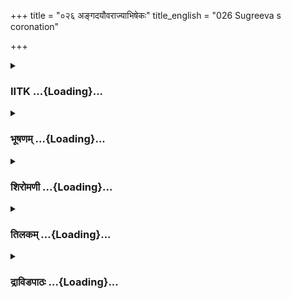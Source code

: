 +++
title = "०२६ अङ्गदयौवराज्याभिषेकः"
title_english = "026 Sugreeva s coronation"

+++
<div caption="श्रीराम-हरिसीताराममूर्ति-घनपाठिभ्यां वचनम्" class="audioEmbed" src="https://archive.org/download/Ramayana-recitation-Sriram-harisItArAmamUrti-Ghanapaati-v2/Kanda_4/Kanda_4_KSK-026-Angada_Youvarajyabhishekaha.mp3"></div>

<div class="js_include collapsed" newlevelforh1="3" title="IITK" unfilled url="/purANam/rAmAyaNam/audIchya-pAThaH/iitk/4_kiShkindhAkANDam/03-sugrIva-bodhanam/026_angadayauvarAjyAbhiShekaH.md">
<details><summary><h3>IITK ...{Loading}...</h3></summary>

Sugriva's coronation -- declaration of Angada as heir apparent --
retirement of Rama to Rshyamuka -- Rama asks Sugriva to make
arrangements to find Sita after the rainy season.



#### श्लोकः
##### मूलम्
ततश्शोकाभिसन्तप्तं सुग्रीवं क्लिन्नवाससम्।  
शाखामृगमहामात्राः परिवार्योपतस्थिरे4.26.1॥

##### शब्दार्थः
ततः then, शोकाभिसन्तप्तम् griefstricken , क्लिन्नवाससम् whose clothes were wet, सुग्रीवम् Sugriva, शाखामृगमहामात्राः  chiefs of army of monkeys, परिवार्य surrounded, उपतस्थिरे waited in attendance.

##### आङ्ग्लानुवादः
Then the chiefs of the army of the monkeys surrounded  Sugriva, who was overcome with grief and was still in wet clothes (since he had taken bath at the conclusion of the funeral rites) and waited.



#### श्लोकः
##### मूलम्
अभिगम्य महाबाहुं राममक्लिष्टकारिणम्।  
स्थिताः प्राञ्जलयस्सर्वे पितामहमिवर्षयः4.26.2॥

##### शब्दार्थः
सर्वे all, पितामहम् creator Brahma, ऋषयः इव like sages, महाबाहुम् longarmed, अक्लिष्टकारिणम्  who removes sorrow, रामम् to Rama, अभिगम्य having approached, प्राञ्जलयः with folded hands, स्थिताः stood.

##### आङ्ग्लानुवादः
Just like sages stand before the creator Brahma, all the monkeys stood with folded hands before the longarmed Rama, the remover of sorrow.



#### श्लोकः
##### मूलम्
ततः काञ्चनशैलाभ स्तरुणार्कनिभाननः।  
अब्रवीत्प्राञ्जलिर्वाक्यं हनूमान्मारुतात्मजः4.26.3॥

##### शब्दार्थः
ततः then, काञ्चनशैलाभः of the hue of the golden mountain, तरुणार्कनिभाननः whose face  
was like the rising Sun, मारुतात्मजः son of the Windgod, हनूमान् Hanuman, प्राञ्जलिः with folded hands, वाक्यम् these words, अब्रवीत् said.

##### आङ्ग्लानुवादः
Hanuman, son of the Windgod, glowing like a golden mountain, whose face resembled the rising Sun addressed Rama with folded handsः



#### श्लोकः
##### मूलम्
भवत्प्रसादात्सुग्रीवः पितृपैतामहं महत्।  
वानराणां सुदुष्प्रापं प्राप्तो राज्यमिदं प्रभो4.26.4॥

##### शब्दार्थः
प्रभो O lord, सुग्रीवः Sugriva, सुदुष्प्रापम् that which is difficult to acquire, वानराणाम् of monkeys, इदम् this, पितृपैतामहम् ancestral, महत् great, राज्यम् kingdom, भवत्प्रसादात् by your grace, प्राप्तः has obtained.

##### आङ्ग्लानुवादः
'O Lord by your grace Sugriva inherited the ancestral kingdom which would have been otherwise difficult.



#### श्लोकः
##### मूलम्
भवता समनुज्ञातः प्रविश्य नगरं शुभम्4.26.5॥  
संविधास्यति कार्याणि सर्वाणि ससुहृज्जनः।  
स्नातोऽयं विविधैर्गन्धैरौषधैश्च यथाविधि4.26.6॥

##### शब्दार्थः
अयम् he, ससुहृज्जनः along with friends, भवता by you, समनुज्ञातः permitted, शुभम् auspicious, नगरम् city, प्रविश्य on entering, विविधैः with different kinds of, गन्धैः with fragrants, औषधैश्च with medicinal herbs, यथाविधि as per tradition, स्नातः bathed, सर्वाणि all, कार्याणि works, संविधास्यति will do.

##### आङ्ग्लानुवादः
'Permitted by your gracious self, he will enter the auspicious city along with his friends and perform his duties. He had his auspicious bath in fragrant waters with medicinal herbs as per tradition.



#### श्लोकः
##### मूलम्
अर्चयिष्यति रत्नैश्च माल्यैश्च त्वां विशेषतः।  
इमां गिरिगुहां रम्यामभिगन्तुमितोऽर्हसि4.26.7॥  
कुरुष्व स्वामिसम्बन्धं वानरान्सम्प्रहर्षय।

##### शब्दार्थः
माल्यैश्च with garlands, रत्नैश्च and with gems, विशेषतः specially, त्वाम् you, अर्चयिष्यति he will propitiate you, त्वम् you, रम्याम् delightful, इमाम् this, गिरिगुहाम् mountain, अभिगन्तुम् to reach, अर्हसि proper for you, वानरान् to monkeys, स्वामिसम्बन्धम् relationship with the king, कुरुष्व establish, सम्प्रहर्षय please.

##### आङ्ग्लानुवादः
'He wants to propitiate you first specially with garlands and  gems. Pray enter this beautiful mountain cave for the pleasure of the monkeys and establish relationship with king Sugriva.'



#### श्लोकः
##### मूलम्
एवमुक्तो हनुमता राघवः परवीरहा4.26.8॥  
प्रत्युवाच हनूमन्तं बुद्धिमान्वाक्यकोविदः।

##### शब्दार्थः
हनुमता by Hanuman, एवम् in that way, उक्तः said, परवीरहा slayer of enemies, वाक्यकोविदः skilful in talk, बुद्धिमान् wise, राघवः Rama, हनूमन्तम् to Hanuman, प्रत्युवाच replied.

##### आङ्ग्लानुवादः
Requested by Hanuman who was skilful in conversation, wise Rama, slayer of enemies, repliedः



#### श्लोकः
##### मूलम्
चतुर्दश समास्सौम्य ग्रामं वा यदि वा पुरम्4.26.9॥  
न प्रवेक्ष्यामि हनुमन्पितुर्निर्देशपालकः।

##### शब्दार्थः
सौम्य dear, हनुमन् Hanuman, पितुः father's, निर्देशपालकः obedient to  father's command, चतुर्दश fourteen, समाः years, ग्रामं वा a village or, यदि वा or if, पुरम् a city, न प्रवेक्ष्यामि I will not enter.

##### आङ्ग्लानुवादः
'Dear Hanuman In obedience to my father's command I should not enter any village or city for fourteen years.



#### श्लोकः
##### मूलम्
सुसमृद्धां गुहां रम्यां सुग्रीवो वानरर्षभः4.26.10॥  
प्रविष्टो विधिवद्वीरः क्षिप्रं राज्येऽभिषिच्यताम्।

##### शब्दार्थः
सुसमृद्धाम् highly prosperous, रम्यां beautiful, गुहाम् cavern, प्रविष्टः he will enter, वीरः a brave man, वानरर्षभः a bull among monkeys, सुग्रीवः Sugriva, क्षिप्रम् at once, विधिवत् with due rituals, राज्ये kingdom, अभिषिच्यताम् be installed.

##### आङ्ग्लानुवादः
'Let Sugriva enter the beautiful prosperous cavern (Kishkinda) and be installed by you as king with due rituals.'



#### श्लोकः
##### मूलम्
एवमुक्त्वा हनूमन्तं रामस्सुग्रीवमब्रवीत्4.26.11॥  
वृत्तज्ञो वृत्तसम्पन्नमुदारबलविक्रमम्।

##### शब्दार्थः
वृत्तज्ञः knower of etiquette, रामः Rama, हनूमन्तम् to Hanuman, एवम् in that way, उक्त्वा having said, वृत्तसम्पन्नम् endowed with wisdom, उदारबलविक्रमम् mighty strong, सुग्रीवम् Sugriva, अब्रवीत् said.

##### आङ्ग्लानुवादः
Having thus spoken to Hanuman, Rama who knew etiquette addressed mighty  Sugriva, endowed with wisdomः



#### श्लोकः
##### मूलम्
इममप्यङ्गदं वीर यौवराज्येऽभिषेचय4.26.12॥  
ज्येष्ठस्य स सुतो ज्येष्ठस्सदृशो विक्रमेण ते।  
अङ्गदोऽयमदीनात्मा यौवराज्यस्य भाजनम्4.26.13॥

##### शब्दार्थः
वीर O hero, इमम् this, अङ्गदमपि Angada also, यौवराज्ये as heirapparent, अभिषेचय consecrate, ज्येष्ठस्य elder brother's, ज्येष्ठः सुतः eldest son, विक्रमेण in prowess, ते सदृशः like you, अदीनात्मा a noble person, अयम् अङ्गदः this Angada, यौवराज्यस्य of the heir apparent, भाजनम् fit.

##### आङ्ग्लानुवादः
'O hero consecrate Angada as heirapparent since he deserves it as the eldest son of your brother, a noble soul and equal to you in prowess.



#### श्लोकः
##### मूलम्
पूर्वोऽयं वार्षिको मासः श्रावणस्सलिलागमः।  
प्रवृत्तास्सौम्य चत्वारो मासा वार्षिकसज्ञिकाः4.26.14॥

##### शब्दार्थः
सौम्य O noble lord, वार्षिकसज्ञिकाः known as rainy days, चत्वारः मासाः four months, प्रवृत्ताः  commenced, अयम् this, सलिलागमः rain has started pouring down, वार्षिकः in the rainy season, पूर्वः first one, श्रावण मासः month of Sraavana.

##### आङ्ग्लानुवादः
'O noble Sugriva the four months from now will be rainy season. This is Sravana, the first month of the season in which rain is expected to start pouring.



#### श्लोकः
##### मूलम्
नायमुद्योगसमयः प्रविश त्वं पुरीं शुभाम्।  
अस्मिन्वत्स्याम्यहं सौम्य पर्वते सह लक्ष्मणः4.26.15॥

##### शब्दार्थः
सौम्य O goodnatured Sugriva, अयम् this, उद्योगसमयः time for enterprise, न not, त्वम्  you, शुभाम् auspicious, पुरीम् capital of Kishkinda, प्रविश you may enter, अहम् I, सहलक्ष्मणः along with Lakshmana, अस्मिन् पर्वते on this mountain, वत्स्यामि will reside.

##### आङ्ग्लानुवादः
'O goodnatured Sugriva this is not a suitable time for any endeavour. Go to the auspicious capital city of Kishkinda and I will reside on the mountain with Lakshmana.



#### श्लोकः
##### मूलम्
इयं गिरिगुहा रम्या विशाला युक्तमारुता।  
प्रभूतसलिला सौम्य प्रभूतकमलोत्पला4.26.16॥

##### शब्दार्थः
सौम्य dear Sugriva, इयम् this, गिरिगुहा cavern of the mountain, रम्या delightful, विशाला large, युक्तमारुता with adequate breeze, प्रभूतसलिला with abundant water nearby, प्रभूतकमलोत्पला with lotuses and lilies.

##### आङ्ग्लानुवादः
'Dear Sugriva this cavern of the mountain is large and airy. It has abundant water resources with lotuses and lilies.



#### श्लोकः
##### मूलम्
कार्तिके समनुप्राप्ते त्वं रावणवधे यत।  
एष नस्समयस्सौम्य प्रविश त्वं स्वमालयम्4.26.17॥  
अभिषिक्तस्व राज्ये च सुहृदस्सम्प्रहर्षय।

##### शब्दार्थः
कार्तिके when Kartika, समनुप्राप्ते sets in, त्वम् you, रावणवधे for the slaying of Ravana, यत you try, सौम्य O good Sugriva, एषः this, नः for us, समयः proper time, त्वम् you, स्वम् your, आलयम् city, प्रविश enter, राज्ये in the kingdom, अभिषिक्तस्व on installing yourself, सुहृदः to your friends, सम्प्रहर्षय cheer them .

##### आङ्ग्लानुवादः
'Enter the city and get yourself installed and cheer your friends. Make all arrangement for killing Ravana when the month of Kartika begins as it is the proper time (for the purpose).



#### श्लोकः
##### मूलम्
इति रामाभ्यनुज्ञातस्सुग्रीवो वानराधिपः4.26.18॥  
प्रविवेश पुरीं रम्यां किष्किन्धां वालिपालिताम्।

##### शब्दार्थः
इति thus, रामाभ्यनुज्ञातः permitted by Rama, वानराधिपः lord of monkeys, सुग्रीवः Sugriva, वालिपालिताम् ruled by Vali, रम्याम् beautiful, किष्किन्धां पुरीम् Kishkinda city, प्रविवेश entered.

##### आङ्ग्लानुवादः
Thus permitted by Rama , Sugriva, lord of the monkeys entered the beautiful city of Kishkinda (once) ruled by Vali.



#### श्लोकः
##### मूलम्
तं वानरसहस्राणि प्रविष्टं वानरेश्वरम्4.26.19॥  
अभिवाद्य प्रविष्टानि सर्वतः पर्यवारयन्।

##### शब्दार्थः
वानरेश्वरम् lord of monkeys, प्रविष्टम् entered, तम् him, अभिवाद्य welcomed, वानरसहस्राणि thousands of monkeys, प्रविष्टानि entered, सर्वतः all, पर्यवारयन् standing in attendance.

##### आङ्ग्लानुवादः
Thousands of monkeys entered the city of Kishkinda along with their king, and stood  in attendance everywhere.



#### श्लोकः
##### मूलम्
ततः प्रकृतयस्सर्वा दृष्ट्वा हरिगणेश्वरम्4.26.20॥  
प्रणम्य मूर्ध्ना पतिता वसुधायां समाहिताः।

##### शब्दार्थः
ततः then, सर्वाः all, प्रकृतयः people of the city, हरिगणेश्वरम् to the chief of monkey clan, दृष्ट्वा after seeing, मूर्ध्ना with the forehead touching the ground, प्रणम्य having prostrated, समाहिताः all collected together, वसुधायाम् on the floor, पतिताः fell.

##### आङ्ग्लानुवादः
Then all the subjects of the city collected together, prostrated to the chief of the monkey clan with their forehead touching the ground (as a mark of respect) and sat down.



#### श्लोकः
##### मूलम्
सुग्रीवः प्रकृतीस्सर्वास्सम्भाष्योत्थाप्य वीर्यवान्4.26.21॥  
भ्रातुरन्तःपुरं सौम्यं प्रविवेश महाबलः।

##### शब्दार्थः
वीर्यवान् mighty, महाबलः powerful, सुग्रीवः Sugriva, सर्वाः all, प्रकृतीः subjects, उत्थाप्य having lifted them up, सम्भाष्य addressed, भ्रातुः brother's, सौम्यम् gentle, अन्तःपुरम् inner chambers, प्रविवेश entered.

##### आङ्ग्लानुवादः
Asking the monkeys to rise to their feet, the mighty and powerful Sugriva entered the inner chambers of his brother.



#### श्लोकः
##### मूलम्
प्रविश्य त्वभिनिष्क्रान्तं सुग्रीवं प्लवगेश्वरम्4.26.22॥  
अभ्यषिञ्चन्त सुहृदस्सहस्राक्षमिवामराः।

##### शब्दार्थः
प्रविश्य having entered, त्वभिनिष्क्रान्तं and returned, प्लवगेश्वरम् lord of monkeys, सुग्रीवम्  Sugriva, सुहृदः friends and relations, अमराः gods, सहस्राक्षम् Indra, इव like, अभ्यषिञ्चन्त performed consecration.

##### आङ्ग्लानुवादः
With Sugriva,the lord of the monkeys, returned to Kishkinda, his kith and kin  coronated him just as the gods consecrated the thousandeyed Indra.



#### श्लोकः
##### मूलम्
तस्य पाण्डुरमाजह्रुश्छत्रं हेमपरिष्कृतम्4.26.23॥  
शुक्ले च वालव्यजने हेमदण्डे यशस्करे।  
तथा सर्वाणि रत्नानि सर्वबीजौषधीरपि4.26.24  
सक्षीराणां च वृक्षाणां प्ररोहान्कुसुमानि च।  
शुक्लानि चैव वस्त्राणि श्वेतं चैवानुलेपनम्4.26.25॥  
सुगन्धीनि च माल्यानि स्थलजान्यम्बुजानि च।  
चन्दनानि च दिव्यानि गन्धांश्च विविधान्बहून्4.26.26॥  
अक्षतं जातरूपं च प्रियङ्गुमधुसर्पिषी।  
दधि चर्म च वैयाघ्रं वाराही चाप्युपानहौ4.26.27॥  
समालम्भनमादाय रोचनां समनश्शिलाम्।  
आग्मुस्तत्र मुदिता वराः कन्यास्तु षोडश4.26.28॥

##### शब्दार्थः
पाण्डुरम् pale white, हेमपरिष्कृतम् decorated with gold, छत्रम् canopy, हेमदण्डे a pair of golden staff, यशस्करे that which confers glory, शुक्ले white, वालव्यजने च fans made of the tail of Chamari deer, तस्य of him, आजह्रुः  brought, तथा so also, षोडश sixteen, मुदिताः happy, वराः fine, कन्याश्च young girls, सर्वाणि all kinds, रत्नानि gems, सर्वबीजौषधीरपि all kinds of herbs grown from medicinal seeds, सक्षीराणाम् with sap, वृक्षाणाम् of trees, प्ररोहान् tender leaves and shoots, कुसुमानि च and flowers, शुक्लानि white, वस्त्राणि clothes, चैव also, श्वेतम् white, अनुलेपनं चैव and unguent , सुगन्धीनि  scented, माल्यानि garlands, स्थलजानि that grows on land, अम्बुजानि च even lotuses, दिव्यानि heavenly, चन्दनानि च and sandalpaste, विविधान् of different kinds, बहून् many, गन्धांश्च fragrants, अक्षतम् solid, जातरूपं च gold,  प्रियङ्गुमधुसर्पिषी honey of priyangu, दधि curds, वैघ्रम् tiger's, चर्म च skin also, वाराही boar, उपानहौ sandals, समालम्बनम् collection, रोचनां a kind of yellow pigment known as gorochana, मनश्शिलाम् along with highly valued unguents made of red arsenic, आदाय brought, तत्र there, आजग्मुः and came.

##### आङ्ग्लानुवादः
The monkeys brought a white canopy decorated with gold and two chamaras with glorious golden staff. They also brought jewels, all kinds of medicinal herbs, sprouts, sap from trees, white flowers and white clothes, unguents, garlands of fragrant lotuses that grow on land and water, heavently sandal, fragrants of different kinds, goldcoloured paddy, honey of priyanga, curds, tiger skin and sandals made of boar skin. Then sixteen beautiful, cheerful females appeared with unguent, gorochana  
mixed with red arsenic (used for putting tilaka on the forehead).



#### श्लोकः
##### मूलम्
ततस्ते वानरश्रेष्ठं यथाकालं यथाविधि।  
रत्नैर्वस्त्रैश्च भक्ष्यैश्च तोषयित्वा द्विजर्षभान्4.26.29॥

##### शब्दार्थः
ततः then, रत्नैः with gems, वस्त्रैश्च and with clothes, भक्ष्यैः with eatables, द्विजर्षभान् brahmins, तोषयित्वा after satisfying them, ते they, यथाविधि duly, वानरश्रेष्ठम् best of monkeys.

##### आङ्ग्लानुवादः
Then they duly propitiated the brahmins, offering them gifts of gems, clothes and eatables.



#### श्लोकः
##### मूलम्
ततः कुशपरिस्तीर्णं समिद्धं जातवेदसम्।  
मन्त्रपूतेन हविषा हुत्वा मन्त्रविदो जनाः4.26.30॥

##### शब्दार्थः
ततः then, मन्त्रविदः  who recite vedic hymns, जनाः people, कुशपरिस्तीर्णम् strewn with kusa grass, समिद्धम् kindled, जातवेदसम् fire, मन्त्रपूतेन by sanctifying with mantras, हविषा with havis, हुत्वा having offered,

##### आङ्ग्लानुवादः
Then the priests (people who recite Vedic hymns) strew around kusa grass, kindled sacred fire with recitation of mantras and made offerings of havis into the fire.



#### श्लोकः
##### मूलम्
ततो हेमप्रतिष्ठाने वरास्तरणसंवृते।  
प्रासादशिखरे रम्ये चित्रमाल्योपशोभिते4.26.31॥  
प्राङ्मुखं विविधैर्मन्त्रैः स्थापयित्वा वरासने।  
नदीनदेभ्यस्संहृत्य तीर्थेभ्यश्च समन्ततः4.26.32॥  
आहृत्य च समुद्रेभ्यस्सर्वेभ्यो वानरर्षभाः।  
अपः कनककुम्भेषु निधाय विमलाश्शुभाः4.26.33॥  
शुभैर्वृषभशृङ्गैश्च कलशैश्चापि काञ्चनैः।  
शास्त्रदृष्टेन विधिना महर्षिविहितेन च4.26.34॥  
गजो गवाक्षो गवयश्शरभो गन्धमादनः।  
मैन्दश्च द्विविदश्चैव हनुमान्जाम्बवान्नलः4.26.35॥  
अभ्यषिञ्चन्त सुग्रीवं प्रसन्नेन सुगन्धिना।  
सलिलेन सहस्राक्षं वसवो वासवं यथा4.26.36॥

##### शब्दार्थः
ततः then, हेमप्रतिष्ठाने on a golden throne, वरास्तरणसंवृते with fine covering, चित्रमाल्योपशोभिते adorned with beautiful garlands, रम्ये delightful, प्रासादशिखरे on the top of a mansion, वरासने on a fine seat, मन्स्रैः with mantras, विविधैः with various,  विधिवत् as per ritual, प्राङ्मुखम् him who was facing east, स्थापयित्वा having made  to sit, नदीनदेभ्यः from rivers and rivulets, समन्ततः all together, तीर्थेभ्यश्च from waters, अपः संहृत्य having collected, सर्वेभ्यः from all, समुद्रेभ्यः च and from oceans, विमलम् pure, शुभा auspicious, कनककुम्भेषु in golden pots, निधाय having  stored, वानरर्षभाः bulls among monkeys, गजः Gaja, गवाक्षः Gavaksha, गवयः Gavaya, शरभा Sarabha, गन्धमादन Gandhamadana, द्विविदश्चैव and Dvivida, मैन्दश्च Mainda and, हनूमान् Hanuman, नल Nala, तथा so also, जाम्बवान् Jambavan, प्रसन्नेन with pure, सुगन्धिना fragrant, सलिलेन water, शास्त्रदृष्टेन according to sastras, महर्षि विहितेन च  aportioned according to the procedure ordained by sages, विधिना as per tradition, शुभैः  with auspicious, वृषभशृङ्गैश्च through horns of bulls, काञ्चनैः with golden, कलशैश्चैव pots, वसवः Vasus, सहस्राक्षम् Indra, वासवं यथा like the Indra, अभ्यषिञ्चन्त performed the consecration.

##### आङ्ग्लानुवादः
Then Sugriva was seated facing the east on a golden throne with fine coverings on top of the mansion decorated with multicoloured garlands. As per tradition, sacred waters  collected from rivers and rivulets and stored in golden pots was aportioned in accordance with the procedure ordained by the sages in sastras. At the appropriate time the pure and fragrant water was poured by Gaja, Gavaya, Sarabha, Mainda, Dvivida, Hanumanta, Jambavan and Nala on Sugriva, the bull among monkeys through horns of bulls and jars of gold, like the eight Vasus bathed the thousandeyed Indra. Thus they performed the consecration.



#### श्लोकः
##### मूलम्
अभिषिक्ते तु सुग्रीवे सर्वे वानरपुङ्गवाः।  
प्रचुक्रुशुर्महात्मानो हृष्टा स्तत्र सहस्रशः 4.26.37॥

##### शब्दार्थः
सुग्रीवे  as Sugriva, अभिषिक्ते was consecrated, सहस्रशः in thousands, सर्वे all, तत्र there, महात्मानः great, वानरपुङ्गवाः leaders among monkeys, हृष्टाः rejoiced, प्रचुक्रुशुः shrieked out of joy.

##### आङ्ग्लानुवादः
As Sugriva was ceremoniously consecrated, thousands of monkeys rejoiced and shrieked out of joy.



#### श्लोकः
##### मूलम्
रामस्य तु वचः कुर्वन्सुग्रीवो हरिपुङ्गवः।  
अङ्गदं सम्परिष्वज्य यौवराज्येऽभ्यषेचयत्4.26.38॥

##### शब्दार्थः
हरिपुङ्गवः lord of monkeys, सुग्रीवः Sugriva, रामस्य Rama's, वचः words, कुर्वन्  obeying, अङ्गदम् Angada, सम्परिष्वज्य embraced, यौवराज्ये prince regent, अभ्यषेचयत् consecrated.

##### आङ्ग्लानुवादः
In obedience to Rama's instruction, Sugriva, lord of the monkeys installed Angada as prince regent and embraced him.



#### श्लोकः
##### मूलम्
अङ्गदे चाभिषिक्ते तु सानुक्रोशाः प्लवङ्गमाः।  
साधु साध्विति सुग्रीवं महात्मानोऽभ्यपूजयन्4.26.39॥

##### शब्दार्थः
अङ्गदे च when Angada also, अभिषिक्ते तु on his consecration, सानुक्रोशाः those who were concerned, महात्मानः great souls, प्लवङ्गमाः monkeys, साधु साधु well done, well done, इति thus, सुग्रीवम् Sugriva, अभ्यपूजयन् greeted with reverence.

##### आङ्ग्लानुवादः
The great monkeys concerned hailed Sugriva's action  saying, 'well done, well done' on the installation of Angada.



#### श्लोकः
##### मूलम्
रामं चैव महात्मानं लक्ष्मणं च पुनः पुनः।  
प्रीताश्च तुष्टुवुस्सर्वे तादृशे तत्र वर्तिते4.26.40॥

##### शब्दार्थः
तत्र there, तादृशे on such an occasion, वर्तिते when it happened, सर्वे all, प्रीताश्च pleased, महात्मानम् great soul, रामं चैव Rama also, लक्ष्मणं च and Lakshmana, पुनः पुनः again and again, तुष्टुवुः praised.

##### आङ्ग्लानुवादः
As Sugriva and Angada were installed, all the monkeys were highly pleased and praised the noblehearted Rama and Lakshmana again and again.



#### श्लोकः
##### मूलम्
हृष्टपुष्टजनाकीर्णा पताकाध्वजशोभिता।  
बभूव नगरी रम्या किष्किन्धा गिरिगह्वरे4.26.41॥

##### शब्दार्थः
गिरिगह्वरे in the mountain cavern, पताकाध्वजशोभिता decorated with banners and flags, रम्या beautiful, किष्किन्धानगरी city of Kishkinda, हृष्टपुष्टजनाकीर्णा filled with happy welfare citizens, बभूव it looked.

##### आङ्ग्लानुवादः
The beautiful city of Kishkinda situated in a mountaincave, decorated with banners and flags was filled with happy, wellfed citizens.



#### श्लोकः
##### मूलम्
निवेद्य रामाय तदा महात्मने  
महाभिषेकं कपिवाहिनीपतिः।  
रुमां च भार्यं प्रतिलभ्य वीर्यवा  
नवाप राज्यं त्रिदशाधिपो यथा4.26.42॥

##### शब्दार्थः
तदा then, वीर्यवान् valiant, कपिवाहिनीपतिः leader of the monkey army, महात्मने to the great, रामाय to Rama, महाभिषेकम् the great installation, निवेद्य having reported, भार्याम् wife, रुमां च Ruma also, प्रतिलभ्य after meeting, त्रिदशाधिपो यथा like Indra, राज्यम् kingdom, अवाप secured.

##### आङ्ग्लानुवादः
The valiant leader of the monkey army (Sugriva) reported to great Rama about the installation.Having secured the kingdom and his wife Ruma, Sugriva also felt like Indra (who secured the kingdom of gods).  

#### समाप्तिः
 श्रीमद्रामायणे वाल्मीकीय आदिकाव्ये किष्किन्थाकाण्डे षड्विंशस्सर्गः॥  
Thus ends the twentysixth sarga of Kishkindakanda of the Holy Ramayana, the first epic, composed by sage Valmiki.

</details>
</div>
<div class="js_include collapsed" newlevelforh1="3" title="भूषणम्" unfilled url="/purANam/rAmAyaNam/audIchya-pAThaH/TIkA/bhUShaNa_iitk/4_kiShkindhAkANDam/03-sugrIva-bodhanam/026_angadayauvarAjyAbhiShekaH.md">
<details><summary><h3>भूषणम् ...{Loading}...</h3></summary>



ततः शोकाभिसन्तप्तं सुग्रीवं क्लिन्नवाससम् ।  

शाखामृगमहामात्राः परिवार्योपतस्थिरे  ॥  ४।२६।१  ॥   

अथ सुग्रीवाभिषेकः षड्विंशे तत इत्यादि । क्लिन्नवाससम् आर्द्रवस्त्रम् ।
सद्यः स्नानादिति भावः । शाखामृगमहामात्राः वानरूपा मन्त्रिणः  ॥  ४।२६।१
 ॥   

  

अभिगम्य महाबाहुं राममक्लिष्टकारिणम् ।  

स्थिताः प्राञ्जलयः सर्वे पितामहमिवर्षयः  ॥  ४।२६।२  ॥   

ततः काञ्चनशैलाभस्तरुणार्कनिभाननः ।  

अब्रवीत्प्राञ्जलिर्वाक्यं हनुमान्मारुतात्मजः  ॥  ४।२६।३  ॥   

सर्वे सुग्रीवादयः  ॥  ४।२६।२,३  ॥   

  

भवत्प्रसादात्सुग्रीवः पितृपैतामहं महत् ।  

वानराणां सुदुष्प्रापं प्राप्तो राज्यमिदं प्रभो  ॥  ४।२६।४  ॥   

भवता समनुज्ञातः प्रविश्य नगरं शुभम् ।  

संविधास्यति कार्याणि सर्वाणि ससुहृज्जनः  ॥  ४।२६।५  ॥   

भवत्प्रसादादिति । वानराणां राज्यमित्यन्वयः  ॥  ४।२६।४,५  ॥   

  

स्नातो ऽयं विविधैर्गन्धैरौषधैश्च यथाविधि ।  

अर्चयिष्यति रत्नैश्च माल्यैश्च त्वां विशेषतः  ॥  ४।२६।६  ॥   

अतिनिपुणतया हनुमान् प्रथमं सङ्ग्रहेण विज्ञाप्य तच्छृण्वति रामे
पुनर्विशदमाह स्नात इति  ॥  ४।२६।६  ॥   

  

इमां गिरिगुहां रम्यामभिगन्तुमितो ऽर्हसि ।  

कुरुष्व स्वामिसम्बन्धं वानरान् सम्प्रहर्षयन्  ॥  ४।२६।७  ॥   

एवमुक्तो हनुमता राघवः परवीरहा ।  

प्रत्युवाच हनूमन्तं बुद्धिमान्वाक्यकोविदः  ॥  ४।२६।८  ॥   

चतुर्दश समाः सौम्य ग्रामं वा यदि वा पुरम् ।  

न प्रवेक्ष्यामि हनुमन् पितुर्निर्देशपालकः  ॥  ४।२६।९  ॥   

सुसमृद्धां गुहां रम्यां सुग्रीवो वानरर्षभः ।  

प्रविष्टो विधिवद्वीरः क्षिप्रं राज्ये ऽभिषिच्यताम्  ॥  ४।२६।१०  ॥   

एवमुक्त्वा हनूमन्तं रामः सुग्रीवमब्रवीत् ।  

वृत्तज्ञो वृत्तसम्पन्नमुदारबलविक्रमम्  ॥  ४।२६।११  ॥   

गिरिगुहां किष्किन्धाम् । वानराणां स्वामिना सम्बन्धं कुरु, सुग्रीवं
वानरराजं कुर्वित्यर्थः  ॥  ४।२६।७११  ॥   

  

इममप्यङ्गदं वीर यौवराज्ये ऽभिषेचय ।  

ज्येष्ठस्य स सुतो ज्येष्ठः सदृशो विक्रमेण ते ।  

अङ्गदो ऽयमदीनात्मा यौवराज्यस्य भाजनम्  ॥  ४।२६।१२  ॥   

भाजनं योग्यमित्यर्थः  ॥  ४।२६।१२  ॥   

  

पूर्वो ऽयं वार्षिको मासः श्रावणः सलिलागमः ।  

प्रवृत्ताः सौम्य चत्वारो मासा वार्षिकसञ्ज्ञकाः  ॥  ४।२६।१३  ॥   

नायमुद्योगसमयः प्रविश त्वं पुरीं शुभाम् ।  

अस्मिन्वत्स्याम्यहं सौम्य पर्वते सहलक्ष्मणः  ॥  ४।२६।१४  ॥   

इयं गिरिगुहा रम्या विशाला युक्तमारुता ।  

प्रभूतसलिला सौम्य प्रभूतकमलोत्पला  ॥  ४।२६।१५  ॥   

अस्त्विभिषेकः, सीतान्वेषणरावणवधादिकं प्रत्युद्योगः क्रियत इत्याशङ्क्याह
पूर्व इत्यादि । पूर्वः वर्षत्वपेक्षया प्रथमः । वर्षाः वर्षर्तुः ।
"स्त्रियां पावृट् स्त्रियां भूम्नि वर्षाः" इत्यमरः । तत्र भवो वार्षिकः ।
"द्वौ द्वौ मार्गादिमासौ स्यादृतुः" इति श्रावणभाद्रपदौ वर्षर्तुः ।
तदेकदेशत्वाच्छ्रावणो वार्षिक इत्युच्यते । "वर्षाभ्यष्ठक्" इति
ठक्प्रत्ययः । वार्षिकसञ्ज्ञाश्चत्वारो मासा इति आश्वयुजाषाढाभ्यां
चतुष्ट्वमिति ज्ञेयं छत्ित्रन्यायात् । वर्षमुखत्वाद्वर्षानन्तरकालत्वाच्च
चत्वारो ऽपि युद्धेयोग्या न भवन्ति । कश्चित्तु "पक्षा वै मासाः" इति
श्रुतिपक्षमाश्रित्य चत्वारो वार्षिका मासा इत्युक्तम् । श्रावणः प्रथमो
मास इत्यत्रापि प्रथमः पक्ष इत्यर्थः । "चत्वारो वार्षिका मासा गता
वर्षशतोपमाः" इत्युपसंहारादित्याह  ॥  ४।२६।१३१५  ॥   

  

कार्तिके समनुप्राप्ते त्वं रावणवधे यत ।  

एष नः समयः सौम्य प्रविश त्वं स्वमालयम्  ॥  ४।२६।१६  ॥   

अभिषिक्तः स्वराज्ये च सुहृदः सम्प्रहर्षय  ॥  ४।२६।१७  ॥   

इति रामाभ्यनुज्ञातः सुग्रीवो वानराधिपः ।  

प्रविवेश पुरीं रम्यां किष्कन्धां वालिपालिताम्  ॥  ४।२६।१८  ॥   

तं वानरसहस्राणि प्रविष्टं वानरेश्वरम् ।  

अभिवाद्य प्रविष्टानि सर्वतः पर्यवारयन्  ॥  ४।२६।१९  ॥   

कार्त्तिक इति । कार्त्तिके मासि समनुप्राप्ते समीपं प्रप्ते, आश्वायुजान्त
इत्यर्थः । यत यतस्व, सेनासन्नहनं कुरु । कार्त्तिकशबदस्य
आश्वयुजान्तपरत्वं स्वयमेव वक्ष्यति "वयमाश्वयुजे मासि
पिङ्गाक्षप्रतिचोदिताः" इति । प्रतिचोदनं सन्नहनं न तु निर्गमः ।
निर्गमस्तु मार्गशीर्षे । स्वसङ्केतितकार्त्तिकातिक्रमादेव रामस्य सुगीर्वे
कोपो लक्ष्मणप्रेषणं च । स्वयम्प्रभाबिलनिर्गमनानन्तरं "द्रुमान्
वासन्तिकान् दृष्ट्वा" इत्येतत्
वसन्तपुष्पोद्गमोपक्रमभूतपत्रविगलनहेतुफाल्गुनापेक्षया । पक्षान्तरे
फाल्गुनचैत्रयोर्वसन्तत्वोक्तेर्वा । अयमत्र क्रमो ऽनुसन्धेयः ।
"उत्तरस्यादिना पूर्वस्यावधिं जानीयात्" इति न्यायेन उत्तरस्योत्तरस्य
ग्रहणात् पूर्वपूर्वकालसङ्ख्याज्ञापनं वाल्मीकेः शैली । तथा च चैत्रे
रामस्य साकेतान्निर्गमः । अगस्त्याश्रमागमनात्पूर्वं दश संवत्सरा गता
इत्युक्तम् । अथ पञ्चवट्यां वर्षत्रयानन्तरं चैत्रे प्राप्ते
शूर्पणखानासिकाच्छेदनखरवधादिकं कृतमित्यवगम्यते । रावणेन च मारीचवचनादिना
किञ्चिद्विलम्ब्य तस्मिन्नेव चैत्रे सीता हृता । सीताविरहेण दूयमानस्य
रामस्य वसन्तवर्णने "चैत्रवनानिलः" इत्युक्तेः लङ्कायां सीतायाः
संवत्सरवासोक्तेश्च । पुनः फाल्गुणे हि रावणवधः । आषाढे वालिवधः । शरदि
सेनासन्नहनम् । मार्गशीर्षे वानरप्रस्थापनम् । स्वयम्प्रभाबिले
बहुकालयापनम् । "कालश्च नो महान् यातः" इत्युक्तेः । बहिर्निर्गमनानन्तरं
फाल्गुनशुद्धत्रयोदश्यां हनुमतः समुद्रतरणम् । चतुर्दश्यां पुनरागमनम् ।
पौर्णमास्यां दण्डयात्रेत्यादि । अन्यद्युद्धकाण्डे वक्ष्यते । समयः
सङ्केतः  ॥  ४।२६।१६१९  ॥   

  

ततः प्रकृतयः सर्वा दृष्ट्वा हरिगणेश्वरम् ।  

प्रणम्य मूर्ध्ना पतिता वसुधायां समाहिताः  ॥  ४।२६।२०  ॥   

प्रणम्येति । मूर्ध्ना प्रणम्य वसुधायां पतिताः समाहिताः अनन्यमनस्काः  ॥ 
४।२६।२०  ॥   

  

सुग्रीवः प्रकृतीः सर्वाः सम्भाष्योत्थाप्य वीर्यवान् ।  

भ्रातुरन्तःपुरं सौम्यं प्रविवेश महाबलः  ॥  ४।२६।२१  ॥   

प्रविश्य त्वभिनिष्क्रान्तं सुग्रीवं प्लवगेश्वरम् ।  

अभ्यषिञ्चन्त सुहृदः सहस्राक्षमिवामराः  ॥  ४।२६।२२  ॥   

भ्रातुरन्तःपुरं प्रविवेशेति । तारां सम्मान्य, स्ववशीकरणार्थमिति भावः  ॥ 
४।२६।२१,२२  ॥   

  

तस्य पाण्डुरमाजह्रुश्छत्त्रं हेमपरिष्कृतम् ।  

शुक्ले च वालव्यजने हेमदण्डे यशस्करे  ॥  ४।२६।२३  ॥   

तथा सर्वाणि रत्नानि सर्वबीजौषधैरपि ।  

सक्षीराणां च वृक्षाणां प्ररोहान् कुसुमानि च  ॥  ४।२६।२४  ॥   

शुक्लानि चैव वस्त्राणि श्वेतं चैवानुलेपनम् ।  

सुगन्धीनि च माल्यानि स्थलजान्यम्बुजानि च  ॥  ४।२६।२५  ॥   

चन्दनानि च दिव्यानि गन्धांश्च विविधान् बहून् ।  

अक्षतं जातरूपं च प्रियङ्गुमधुसर्पिषी ।  

दधि चर्म च वैयाघ्रं वाराही चाप्युपानहौ  ॥  ४।२६।२६  ॥   

प्ररोहान् पल्लवान् । अनुलेपनं कर्पूरादि । गन्धाः अगरुप्रभृतयः । अक्षतं
जातरूपम् । अक्षततण्डुलं हरिद्रामिश्रम् । प्रियङ्गुः सूक्ष्मधान्यविशेषः ।
वाराही वराहचर्मविकृती । "सुपां सुलुक्" इत्यादिना पूर्वसवर्णदीर्घः  ॥ 
४।२६।२३२६  ॥   

  

समालम्भनमादाय रोचनां समनः शिलाम् ।  

आजग्मुस्तत्र मुदिता वराः कन्यास्तु षोडश  ॥  ४।२६।२७  ॥   

समालम्भनम् अनुलेपनविशेषः । "समालम्भो विलेपनम्" इत्यमरः । रोचनां
गोरोचनाम् । समनःशिलां शैलधातुविशेषसंहितं तिलकसाधनं मनःशिला  ॥  ४।२६।२७
 ॥   

  

ततस्ते वानरश्रेष्ठं यथाकालं यथाविधि ।  

रत्नैर्वस्त्रैश्च भक्षैश्च तोषयित्वा द्विजर्षभान्  ॥  ४।२६।२८  ॥   

ततः कुशपरिस्तीर्णं समिद्धं जातवेदसम् ।  

मन्त्रपूतेन हविषा हुत्वा मन्त्रविदो जनाः  ॥  ४।२६।२९  ॥   

ततो हेमप्रतिष्ठाने वरास्तरणसंवृते ।  

प्रासादशिखरे रम्ये चित्रमाल्योपशोभिते  ॥  ४।२६।३०  ॥   

प्राङ्मुखं विविधैर्मन्त्रैः स्थापयित्वा वरासने ।  

नदीनदेभ्यः संहृत्य तीर्थेभ्यश्च समन्ततः  ॥  ४।२६।३१  ॥   

आहृत्य च समुद्रेभ्यः सर्वेभ्यो वानरर्षभाः ।  

अपः कनककुम्भेषु निधाय विमलाः शुभाः  ॥  ४।२६।३२  ॥   

शुभैर्वृषभशृङ्गैश्च कलशैश्चापि काञ्चनैः ।  

शास्त्रदृष्टेन विधिना महर्षिविहितेन च  ॥  ४।२६।३३  ॥   

गजो गवाक्षो गवयः शरभो गन्धमादनः ।  

मैन्दश्च द्विविदश्चैव हनुमान् जाम्बवान्नलः  ॥  ४।२६।३४  ॥   

अभ्यषिञ्चन्त सुग्रीवं प्रसन्नेन सुगन्धिना ।  

सलिलेन सहस्राक्षं वसवो वासवं यथा  ॥  ४।२६।३५  ॥   

अभिषिक्ते तु सुग्रीवे सर्वे वानरपुङ्गवाः ।  

प्रचुक्रुशुर्महात्मानो हृष्टास्तत्र सहस्रशः  ॥  ४।२६।३६  ॥   

रामस्य तु वचः कुर्वन् सुग्रीवो हरिपुङ्गवः ।  

अङ्गदं सम्परिष्वज्य यौवराज्ये ऽभ्यषेचयत्  ॥  ४।२६।३७  ॥   

ततस्ते वानरश्रेष्ठमित्यारभ्य वसवो वासवं यथेत्यन्तमेकं वाक्यम् । यथाकालं
विहितकालमनतिक्रम्य । यथाविधि यथाक्रमम् । द्विजर्षभान् याजनार्थमाहूतान् ।
समिद्धं ज्वलितम् । जातवेदसम् अग्निम् । मन्त्रिविदः वानरपुरोहिताः
हेमप्रतिष्ठाने हेममयपादयुक्ते । वरासनविशेषणमेतत् । नदीनदेभ्यस्तीर्थेभ्यः
समुद्रेभ्यश्च अपः आहृत्य आनीय, संहृत्य सम्मिश्रीकृत्य तद्विमलं जलं
कनककुम्भेषु निधाय तेभ्यो वृषभशृङ्गादिभिरुद्धृत्य, शास्त्रदृष्टेन विधिना
क्रमेण, महर्षिविहितेन कल्पसूत्रविहितेन च विधिना अभ्यषिञ्चन्त  ॥ 
४।२६।२८३७  ॥   

  

अङ्गदे चाभिषिक्ते तु सानुक्रोशाः प्लवङ्गमाः ।  

साधु साध्विति सुग्रीवं महात्मानो ऽभ्यपूजयन्  ॥  ४।२६।३८  ॥   

सानुक्रोशाः अङ्गदे सदयाः  ॥  ४।२६।३८  ॥   

  

रामं चैव महात्मानं लक्ष्मणं च पुनः पुनः ।  

प्रीताश्च तुष्टुवुः सर्वे तादृशे तत्र वर्तति  ॥  ४।२६।३९  ॥   

तादृशे सुग्रीवाङ्गदाभिषेकरूपोत्सवे वर्तति वर्तमाने सति  ॥  ४।२६।३९  ॥   

  

हृष्टपुष्टजनाकीर्णा पताकाध्वजशोभिता ।  

बभूव नगरी रम्या किष्किन्धा गिरिगह्वरे  ॥  ४।२६।४०  ॥   

हृष्टेति । पताकाध्वजयोर्भेद उक्तः  ॥  ४।२६।४०  ॥   

  

निवेद्य रामाय तदा महात्मने महाभिषेकं कपिवाहिनीपतिः ।  

रुमां च भार्यां प्रतिलभ्य वीर्यवानवाप राज्यं त्रिदशाधिपो यथा  ॥  ४।२६।४१
 ॥   

इत्यार्षे श्रीरामायणे वाल्मीकीये आदिकाव्ये श्रीमत्किष्किन्धाकाण्डे
षड्विंशः सर्गः  ॥  २६  ॥   

निवेद्येति । निवेद्य, रामसमीपमागत्य निवेद्येत्यर्थः  ॥  ४।२६।४१  ॥   

इति श्रीगोविन्दराजविरचिते श्रीरामायणभूषणे मुक्ताहाराख्याने
किष्किन्धाकाण्डव्याख्याने षड्विंशः सर्गः  ॥  २६  ॥   



</details>
</div>
<div class="js_include collapsed" newlevelforh1="3" title="शिरोमणी" unfilled url="/purANam/rAmAyaNam/audIchya-pAThaH/TIkA/shiromaNI_iitk/4_kiShkindhAkANDam/03-sugrIva-bodhanam/026_angadayauvarAjyAbhiShekaH.md">
<details><summary><h3>शिरोमणी ...{Loading}...</h3></summary>



सुग्रीवकर्तृकागमनानन्तरकालिकं वृत्तान्तमाह तत इत्यादिभिः । क्लिन्नवाससम्
आर्द्रवस्त्रयुक्तं सुग्रीवं शाखामृगमहामात्राः शाखामृगमहस्य
सकलवानरपूज्यस्य सुग्रीवस्य अमात्राः मन्त्रिणः परिवार्य उपतस्थिरे
सुग्रीवेण सह जग्मुः  ॥  ४।२६।१  ॥   

  

अभिगम्येति । अक्लिष्टकारिणं क्लेशाभावेन सकलकर्मप्रवर्तनशीलं रामम्
अभिगम्य प्राप्य सर्वे सुग्रीवप्रभृतयः पितामहं ब्रह्माणम् ऋषय इव
प्राञ्जलयः प्रणयसूचकबद्धयुगलकराः सन्तः स्थिताः  ॥  ४।२६।२  ॥   

  

तत इति । ततः रामसमीपप्राप्त्यनन्तरं काञ्चनशैलाभः सुमेरुसदृशः
तरुणार्कनिभाननः तरुणसूर्यसदृशमुखः हनूमान् अब्रीत्  ॥  ४।२६।३  ॥   

  

तद्वचनाकारमह भवदिति । सुदंष्ट्राणां तीक्ष्णदंष्ट्राविशिष्टानां
संपन्नबलशालिनाम् अतिबलवतां महात्मनां वानराणां सुदुष्प्रापं
प्राप्तुमशक्यं पितृपैतामहं महदिदं राज्यं भवत्प्रसादात् प्राप्तं
सुग्रीवेणेति शेषः । सार्धश्लोक एकान्वयी  ॥  ४।२६।४  ॥   

  

भवतेति । भवता समनुज्ञातः ससुहृद्गणः सुग्रीवः नगरं किष्किन्धां प्रविश्य
सर्वाणि कार्याणि राज्ञा कर्तव्यानि संविधास्यति  ॥  ४।२६।५  ॥   

  

स्नात इति । गन्धैरौषधैश्च स्नातो ऽयं सुग्रीवः माल्यैः रत्नैश्च त्वां
विशेषतो ऽर्चयिष्यति अतः गिरिगुहां किष्किन्धामितो गन्तुमर्हसि ।
सार्धश्लोक एकान्वयी  ॥  ४।२६।६,७  ॥   

  

कुरुष्वेति । स्वामिसंबन्धं सुग्रीवे वानरनिरूपितस्वामित्वसंसर्गं कुरुष्व
सुग्रीवं राज्ये स्थापयेत्यर्थः, अत एव वानरान् संप्रहर्षय । अर्धं पृथक्
एवमिति । हनुमता एवमुक्तो राघवः हनूमन्तं प्रत्युवाच । अर्धद्वयमेकान्वयि
 ॥  ४।२६।८  ॥   

  

तद्वचनाकारमाह-- चतुर्दशेति । हे हनुमन् पितुः निर्देशपारगः आज्ञानिर्वाहको
ऽहं चतुर्दश समाः वर्षाणि ग्रामं पुरं च न प्रवेक्ष्यामि  ॥  ४।२६।९  ॥   

  

ननु तर्हि सुग्रीवो ऽपि इहैव तिष्ठतु इत्यत आह सुसमृद्धामिति । गुहां
किष्किन्धां प्रविष्टः मदाज्ञया संप्राप्तः सुग्रीवः क्षिप्रं राज्ये
राज्यासने अभिषिच्यतामभिषेकेण प्राप्यताम्  ॥  ४।२६।१०  ॥   

  

एवमिति । हनुमन्तमेवमेवमुक्त्वा रामः सुग्रीवमब्रवीत्  ॥  ४।२६।११  ॥   

  

तद्वचनाकारमाह वृत्तज्ञ इति । वृत्तज्ञः
लोकशास्त्रवृत्तान्ताभिज्ञस्त्वमुदारबलविक्रमम् उदारौ अधिकावित्यर्थः
बलविक्रमौ पराक्रमप्रतापौ यस्य तमङ्गदं यौवराज्ये अभिषेचय  ॥  ४।२६।१२  ॥   

  

तत्र हेतुमाह जेष्ठस्येति । जेष्ठस्य भ्रातुः ज्येष्ठः सुतः अत एव विक्रमेण
सदृशः अत एव अदीनात्मा अयमङ्गदः यौवराज्यस्य भाजनं पात्रम्  ॥  ४।२६।१३  ॥   

  

ननु भवत्कार्यसाधनमन्तरा सुग्रीवाभिषेको नोचित इत्यत आह पूर्व इति ।
वार्षिकसंज्ञकाः वार्षिकवृष्टिकर्तृत्वं तस्य संज्ञा ज्ञानं ज्ञाता येषु ते
ये चत्वारो मासाः प्रवृत्ताः संप्राप्ताः । किंच प्रकृष्टवृत्तान्तवन्तः
राजादियात्रानिवर्तका इत्यर्थः, तेषां मध्ये सलिलागमः अतिवृष्टिप्रवर्तकः
वार्षिकः वर्षर्तुसंबन्धी पूर्वो ऽयं श्रावणो मासः वर्तते इति शेषः, अतः
अयमुद्योगसमयः सीतान्वेषणोद्योगकालो न अतस्त्वं पुरीं किष्किन्धां प्रविश
सलक्ष्मणो ऽहं तु अस्मिन्पर्वते वत्स्यामि । श्लोकद्वयमेकान्वयि  ॥ 
४।२६।१४,१५  ॥   

  

इयमिति । विशाला विस्तीर्णा युक्तमारुता नित्यं मारुतयुक्ता प्रभूतसलिला
बहुनिर्झरवतीत्वे बहुसलिलविशिष्टा प्रभूतानि अत्यन्तं सञ्जातानि
कमलोत्पलानि यस्यां सा अत एव रम्या रन्तुं योग्या इयं गिरिगुहा, अस्तीति
शेषः । एतेन तस्याः स्थितियोग्यता सूचिता  ॥  ४।२६।१६  ॥   

  

कार्तिके इति । कार्तिके समनुप्राप्ते सति रावणवधे यत प्रयत्नं कुरु, एष नः
समयः अस्मत्कृतः संकेतः बोद्धव्य इति शेषः, अतस्त्वं स्वमालयं प्रविश
स्वराज्ये प्रविश्य सुहृदः संप्रहर्षय । सार्धश्लोक एकान्वयी  ॥  ४।२६।१७
 ॥   

  

इतीति । इति रामाभ्यनुज्ञातः सुग्रीवः किष्किन्धां प्रविवेश  ॥  ४।२६।१८
 ॥   

  

तमिति । प्रविष्टं प्रवेशाय गच्छन्तं वानरेश्वरं सुग्रीवं प्रहृष्टानि
वानरसहस्राणि अभिवाद्य सर्वतः पर्यवारयन्  ॥  ४।२६।१९  ॥   

  

तत इति । ततः सुग्रीवप्रवेशानन्तरं हरिगणेश्वरं सुग्रीवं दृष्ट्वा सर्वाः
प्रकृतयः मूर्ध्ना प्रणम्य वसुधायां समाहिताः संस्थिताः  ॥  ४।२६।२०  ॥   

  

सुग्रीव इति । सुग्रीवः प्रकृतीः प्रजाः संभाष्य संबोध्य उत्थाप्य च
भ्रातुः सौम्यमन्तःपुरं प्रविवेश  ॥  ४।२६।२१  ॥   

  

प्रविष्टमिति । भीमविक्रान्तं भीमो रिपुभयंकरो विक्रान्तो विक्रमो यस्य तं
सुग्रीवं सहस्राक्षममराः इव सुहृदः अभ्यषिञ्चन्त  ॥  ४।२६।२२  ॥   

  

तत्प्रकारमाह तस्येत्यादिभिः । हेमपरिष्कृतं पाण्डुरं छत्रं हेमदण्डे
वालव्यजने केशमयव्यजने चामरे चेत्यर्थः, तस्य समीपमाजहुः  ॥  ४।२६।२३  ॥   

  

तथेति । रत्नादीनि षोडश कन्याश्चादाय आजग्मुः, वानरा इति शेषः । तत्र
प्ररोहा अधोजटाः, गन्धाः गन्धद्रव्याणि, जातरूपं सुवर्णं, परार्ध्ये
बहुमूल्ये समालम्भनमनुलेपनविशेषः । सार्धश्लोकचतुष्टयमेकान्वयि  ॥ 
४।२६।२४२८  ॥   

  

तत इति । ते हनुमदादयः वानरश्रेष्ठमभिषेक्तुं रत्नाद्यैर्द्विजर्षभान्
तोषयित्वा आसन्निति शेषः  ॥  ४।२६।२९  ॥   

  

तत इति । ततः प्राप्तसन्तोषानन्तरं मन्त्रविदो जनाः द्विजर्षभाः
कुशपरिस्तीर्णं परितः कुशैर्विशिष्टं समिद्धं प्रज्वलितं जातवेदसं वह्निं
मन्त्रपूतेन हविषा हत्वा अवर्तन्त इति शेषः  ॥  ४।२६।३०  ॥   

  

तत इति । रम्ये प्रासादशिखरे प्रासादाकारशृङ्गे विद्यमाने हेमप्रतिष्ठाने
हेम्नः प्रतिष्ठानानि पादाः यस्मिन् वरास्तरणसंवृते आसने राजपीठे सुग्रीवं
मन्त्रैः विधिवत् प्राङ्मुखं स्थापयित्वा तीर्थेभ्यः पुण्यहेतुभ्यः
नद्यादिभ्यः शुभैः ऋषभशृङ्गादिभिराहृत्य संस्थापितानि अपो जलानि
कनककुम्भेषु निधाय प्रसन्नेन प्रसादेनोपलक्षिताः वानरर्षभाः गजादयः
शास्त्रदृष्टेन शास्त्रोक्तेन विधिना महर्षिविहितेन महर्षीणामाज्ञया च
सुग्रीवमभ्यषिञ्चन्त । तत्र दृष्टान्तः सुगन्धिना सलिलेन सहस्राक्षं
सहस्रसंख्याकनयनविक्षिष्टं वासवमिन्द्रं वसवो यथा । श्लोकषट्कमेकान्वयि  ॥ 
४।२६।३१३६  ॥   

  

अभिषिक्त इति । सुग्रीवे अभिषिक्ते सति वानरपुङ्गवाः हृष्टाः सन्तः
प्रचुक्रुशुः प्रभूतं स्वजातीयशब्दं चक्रुः  ॥  ४।२६।३७  ॥   

  

रामस्येति । सुग्रीवः रामस्य वचः रामकर्तृकाज्ञां कुर्वन् सन् अङ्गदं
संपरिष्वज्य यौवराज्ये अभ्यषेचयत्  ॥  ४।२६।३८  ॥   

  

अङ्गद इति । अङ्गदे अभिषिक्ते यौवराज्याभिषेकं प्राप्ते सति सानुक्रोशाः
दयावन्तः प्लवङ्गमाः साधु साध्विति सुग्रीवमपूजयन्  ॥  ४।२६।३९  ॥   

  

राममिति । तादृशे विधिपूर्वके तत्र तस्मिन्नभिषेके वर्तति वर्तमाने सति
सर्वे वानराः समं लक्ष्मणं च पुनः पुनस्तुष्टुवुः  ॥  ४।२६।४०  ॥   

  

हृष्टेति । गिरिगह्वरे विद्यमाना किष्किन्धा हृष्टपुष्टनाकीर्णा अत एव
पताकाध्वजशोभिता अत एव रम्या बभूव  ॥  ४।२६।४१  ॥   

  

निवेद्येति । कपिवाहिनीपतिः वानरसेनाधीशः सुग्रीवः महाभिषेकं रामाय निवेद्य
रुमां भार्यामुपलभ्य प्राप्य त्रिदशाधिप इव राज्यमवाप  ॥  ४।२६।४२  ॥   

  

इति श्रीमद्वाल्मीकीयरामायणव्याख्याने रामायणशिरोमणौ किष्किन्धाकाण्डे
षड्विंशः सर्गः  ॥  ४।२६  ॥   

  



</details>
</div>
<div class="js_include collapsed" newlevelforh1="3" title="तिलकम्" unfilled url="/purANam/rAmAyaNam/audIchya-pAThaH/TIkA/tilaka_iitk/4_kiShkindhAkANDam/03-sugrIva-bodhanam/026_angadayauvarAjyAbhiShekaH.md">
<details><summary><h3>तिलकम् ...{Loading}...</h3></summary>



क्लिन्नवाससमार्द्रवाससम् । शाखामृगमहामात्रा वानरबलप्रधानाः  ॥ 
४।२६।१५ ॥   

  

कार्याणि राजकार्याणि । यथाविधि जातो राज्याभिषेकाभिषिक्तः  ॥  ४।२६।६,७ ॥   

  

स्वामिसंबन्धं वानरस्वामित्वसंबन्धम् । सुग्रीवस्य राज्याभिषेकेणेति शेषः
 ॥  ४।२६।८१०  ॥   

  

अभिषिच्यताम् । मदाज्ञया त्वयेति शेषः  ॥  ४।२६।११,१२  ॥   

  

यतो ज्येष्ठस्य ज्येष्ठः सुतो विक्रमेण ज्येष्ठस्य सदृशश्च,
तस्माद्यौवराज्ये योग्यः  ॥  ४।२६।१३  ॥   

  

सीतान्वेषणोद्योगं सुग्रावस्यालक्ष्याह-- पूर्वो ऽयमिति । ये चत्वारो
वार्षिकसञ्ज्ञकाः प्रवृत्तास्तेषामयं पूर्व इति योजना  ॥  ४।२६।१४,१५  ॥   

  

युक्तमारुता मारुतेन युक्तेत्यर्थः । अस्यां स्थास्यामीति शेषः  ॥  ४।२६।१६
 ॥   

  

यत यतस्व । एष नः समय इति आश्विने ऽतियत्नारम्भरूपः सङ्केत इत्यर्थः  ॥ 
४।२६।१७२०  ॥   

  

मूर्ध्रा प्रणम्य नम्रीभूय वसुधायां दण्डवत्पतिताः । उत्थाप्य वसुधायां
पतिता इति शेषः  ॥  ४।२६।२१  ॥   

  

प्रविष्टं भीमविक्रान्तमिति "प्रविश्य त्वभिनिष्क्रान्तम्" इति पाठे
प्रविश्यान्तःपुरगतशोकादिकं दृष्ट्वा ऽभिषेकाय तु पुनर्निष्क्रान्तं
प्रतिनिवृत्तं सभामागतमित्यर्थः  ॥  ४।२६।२२२४  ॥   

  

क्षीरवृक्षप्ररोहा अधोजटाः  ॥  ४।२६।२५  ॥   

  

गन्धान्गन्धद्रव्याणि  ॥  ४।२६।२६,२७  ॥   

  

सभालम्भनमनुलेपनद्रव्यम् । तदेवाह-- गोरोचनमित्यादि  ॥  ४।२६।२८,२९  ॥   

  

ततः कुशेति । अनेनाग्निसाध्यकर्माधिकारं तेषां दर्शयति ।
मनुष्यसदृशसर्वव्यवहाराद्वेदज्ञत्वाच्च  ॥  ४।२६।३०,३१  ॥   

  

मन्त्रैः स्थापयित्वा । "वसवस्त्वा गायत्रेण च्छन्दसा" इत्यादिमन्त्रैरासने
स्थापयित्वेत्यर्थः  ॥  ४।२६।३२  ॥   

  

अप आहृत्य मिलिताः कृत्वा विमलं जलं कुम्भेषु निधायेति संबन्धः  ॥ 
४।२६।३३ ॥   

  

महर्षिविहितेन बौधायनादिविहितेन  ॥  ४।२६।३४३६  ॥   

  

हृष्टाः प्रचुक्रुशुः किलकिलाशब्दं कृतवन्तः  ॥  ४।२६।३७३९  ॥   

  

तादृशे तत्रवर्तिनि । अभिषिक्ते सुग्रीवे ऽङ्गदे च, तत्र किष्किन्धायां
वर्तिनि वर्तमाने सतीत्यर्थः  ॥  ४।२६।४०४२  ॥   

  

इति श्रीरामाभिरामे श्रीरामीये रामायणतिलके वाल्मीकीय आदिकाव्ये
किष्किन्धाकाण्डे षड्विंशः सर्गः  ॥  ४।२६  ॥   

  



</details>
</div>
<div class="js_include collapsed" newlevelforh1="3" title="द्राविडपाठः" unfilled url="/purANam/rAmAyaNam/drAviDapAThaH/4_kiShkindhAkANDam/03-sugrIva-bodhanam/026_angadayauvarAjyAbhiShekaH.md">
<details><summary><h3>द्राविडपाठः ...{Loading}...</h3></summary>



  
ततः शोकाभिसन्तप्तं सुग्रीवं क्लिन्नवाससम्।  
शाखामृगमहामात्राः परिवार्योपतस्थिरे ॥ 4.26.1 ॥   
अभिगम्य महाबाहुं राममक्लिष्टकारिणम्।  
स्थिताः प्राञ्जलयः सर्वे पितामहमिवर्षयः ॥ 4.26.2 ॥   
ततः काञ्चनशैलाभस्तरुणार्कनिभाननः।  
अब्रवीत्प्राञ्जलिर्वाक्यं हनुमान्मारुतात्मजः ॥ 4.26.3 ॥   
भवत्प्रसादात्सुग्रीवः पितृपैतामहं महत्।  
वानराणां सुदुष्प्रापं प्राप्तो राज्यमिदं प्रभो ॥ 4.26.4 ॥   
भवता समनुज्ञातः प्रविश्य नगरं शुभम्।  
संविधास्यति कार्याणि सर्वाणि ससुहृज्जनः ॥ 4.26.5 ॥   
स्नातोऽयं विविधैर्गन्धैरौषधैश्च यथाविधि।  
अर्चयिष्यति रत्नैश्च माल्यैश्च त्वां विशेषतः ॥ 4.26.6 ॥   
इमां गिरिगुहां रम्यामभिगन्तुमितोऽर्हसि।  
कुरुष्व स्वामिसम्बन्धं वानरान् सम्प्रहर्षयन् ॥ 4.26.7 ॥   
एवमुक्तो हनुमता राघवः परवीरहा।  
प्रत्युवाच हनूमन्तं बुद्धिमान्वाक्यकोविदः ॥ 4.26.8 ॥   
चतुर्दश समाः सौम्य ग्रामं वा यदि वा पुरम्।  
न प्रवेक्ष्यामि हनुमन् पितुर्निर्देशपालकः ॥ 4.26.9 ॥   
सुसमृद्धां गुहां रम्यां सुग्रीवो वानरर्षभः।  
प्रविष्टो विधिवद्वीरः क्षिप्रं राज्येऽभिषिच्यताम् ॥ 4.26.10 ॥   
एवमुक्त्वा हनूमन्तं रामः सुग्रीवमब्रवीत्।  
वृत्तज्ञो वृत्तसम्पन्नमुदारबलविक्रमम् ॥ 4.26.11 ॥   
ज्येष्ठस्य स सुतो ज्येष्ठः सदृशो विक्रमेण ते।  
अङ्गदोऽयमदीनात्मा यौवराज्यस्य भाजनम् ॥ 4.26.12 ॥   
पूर्वोऽयं वार्षिको मासः श्रावणः सलिलागमः।  
प्रवृत्ताः सौम्य चत्वारो मासा वार्षिकसञ्ज्ञकाः ॥ 4.26.13 ॥   
नायमुद्योगसमयः प्रविश त्वं पुरीं शुभाम्।  
अस्मिन्वत्स्याम्यहं सौम्य पर्वते सहलक्ष्मणः ॥ 4.26.14 ॥   
इयं गिरिगुहा रम्या विशाला युक्तमारुता।  
प्रभूतसलिला सौम्य प्रभूतकमलोत्पला ॥ 4.26.15 ॥   
कार्तिके समनुप्राप्ते त्वं रावणवधे यत।  
एष नः समयः सौम्य प्रविश त्वं स्वमालयम् ॥ 4.26.16 ॥   
अभिषिक्तः स्वराज्ये च सुहृदः सम्प्रहर्षय ॥ 4.26.17 ॥   
इति रामाभ्यनुज्ञातः सुग्रीवो वानराधिपः।  
प्रविवेश पुरीं रम्यां किष्कन्धां वालिपालिताम् ॥ 4.26.18 ॥   
तं वानरसहस्राणि प्रविष्टं वानरेश्वरम्।  
अभिवाद्य प्रविष्टानि सर्वतः पर्यवारयन् ॥ 4.26.19 ॥   
ततः प्रकृतयः सर्वा दृष्ट्वा हरिगणेश्वरम्।  
प्रणम्य मूर्ध्ना पतिता वसुधायां समाहिताः ॥ 4.26.20 ॥   
सुग्रीवः प्रकृतीः सर्वाः सम्भाष्योत्थाप्य वीर्यवान्।  
भ्रातुरन्तःपुरं सौम्यं प्रविवेश महाबलः ॥ 4.26.21 ॥   
प्रविश्य त्वभिनिष्क्रान्तं सुग्रीवं प्लवगेश्वरम्।  
अभ्यषिञ्चन्त सुहृदः सहस्राक्षमिवामराः ॥ 4.26.22 ॥   
तस्य पाण्डुरमाजह्रुश्छत्त्रं हेमपरिष्कृतम्।  
शुक्ले च वालव्यजने हेमदण्डे यशस्करे ॥ 4.26.23 ॥   
तथा सर्वाणि रत्नानि सर्वबीजौषधैरपि।  
सक्षीराणां च वृक्षाणां प्ररोहान् कुसुमानि च ॥ 4.26.24 ॥   
शुक्लानि चैव वस्त्राणि श्वेतं चैवानुलेपनम्।  
सुगन्धीनि च माल्यानि स्थलजान्यम्बुजानि च ॥ 4.26.25 ॥   
अक्षतं जातरूपं च प्रियङ्गुमधुसर्पिषी।  
दधि चर्म च वैयाघ्रं वाराही चाप्युपानहौ ॥ 4.26.26 ॥   
समालम्भनमादाय रोचनां समनः शिलाम्।  
आजग्मुस्तत्र मुदिता वराः कन्यास्तु षोडश ॥ 4.26.27 ॥   
ततस्ते वानरश्रेष्ठं यथाकालं यथाविधि।  
रत्नैर्वस्त्रैश्च भक्षैश्च तोषयित्वा द्विजर्षभान् ॥ 4.26.28 ॥   
ततः कुशपरिस्तीर्णं समिद्धं जातवेदसम्।  
मन्त्रपूतेन हविषा हुत्वा मन्त्रविदो जनाः ॥ 4.26.29 ॥   
ततो हेमप्रतिष्ठाने वरास्तरणसंवृते।  
प्रासादशिखरे रम्ये चित्रमाल्योपशोभिते ॥ 4.26.30 ॥   
प्राङ्मुखं विविधैर्मन्त्रैः स्थापयित्वा वरासने।  
नदीनदेभ्यः संहृत्य तीर्थेभ्यश्च समन्ततः ॥ 4.26.31 ॥   
आहृत्य च समुद्रेभ्यः सर्वेभ्यो वानरर्षभाः।  
अपः कनककुम्भेषु निधाय विमलाः शुभाः ॥ 4.26.32 ॥   
शुभैर्वृषभशृङ्गैश्च कलशैश्चापि काञ्चनैः।  
शास्त्रदृष्टेन विधिना महर्षिविहितेन च ॥ 4.26.33 ॥   
गजो गवाक्षो गवयः शरभो गन्धमादनः।  
मैन्दश्च द्विविदश्चैव हनुमान् जाम्बवान्नलः ॥ 4.26.34 ॥   
अभ्यषिञ्चन्त सुग्रीवं प्रसन्नेन सुगन्धिना।  
सलिलेन सहस्राक्षं वसवो वासवं यथा ॥ 4.26.35 ॥   
अभिषिक्ते तु सुग्रीवे सर्वे वानरपुङ्गवाः।  
प्रचुक्रुशुर्महात्मानो हृष्टास्तत्र सहस्रशः ॥ 4.26.36 ॥   
रामस्य तु वचः कुर्वन् सुग्रीवो हरिपुङ्गवः।  
अङ्गदं सम्परिष्वज्य यौवराज्येऽभ्यषेचयत् ॥ 4.26.37 ॥   
अङ्गदे चाभिषिक्ते तु सानुक्रोशाः प्लवङ्गमाः।  
साधु साध्विति सुग्रीवं महात्मानोऽभ्यपूजयन् ॥ 4.26.38 ॥   
रामं चैव महात्मानं लक्ष्मणं च पुनः पुनः।  
प्रीताश्च तुष्टुवुः सर्वे तादृशे तत्र वर्तति ॥ 4.26.39 ॥   
हृष्टपुष्टजनाकीर्णा पताकाध्वजशोभिता।  
बभूव नगरी रम्या किष्किन्धा गिरिगह्वरे ॥ 4.26.40 ॥   
निवेद्य रामाय तदा महात्मने महाभिषेकं कपिवाहिनीपतिः।  
रुमां च भार्यां प्रतिलभ्य वीर्यवानवाप राज्यं त्रिदशाधिपो यथा ॥ 4.26.41 ॥   

</details>
</div>
